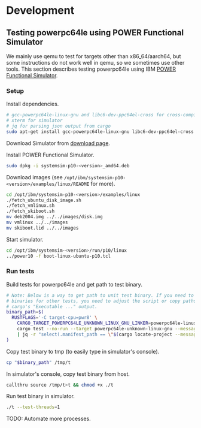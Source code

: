 # Development

## Testing powerpc64le using POWER Functional Simulator

We mainly use qemu to test for targets other than x86_64/aarch64, but some instructions do not work well in qemu, so we sometimes use other tools. This section describes testing powerpc64le using IBM [POWER Functional Simulator](https://www.ibm.com/support/pages/node/6491145).

### Setup

Install dependencies.

```sh
# gcc-powerpc64le-linux-gnu and libc6-dev-ppc64el-cross for cross-compiling
# xterm for simulator
# jq for parsing json output from cargo
sudo apt-get install gcc-powerpc64le-linux-gnu libc6-dev-ppc64el-cross xterm jq
```

Download Simulator from [download page](https://www.ibm.com/support/pages/node/6493437).

Install POWER Functional Simulator.

```sh
sudo dpkg -i systemsim-p10-<version>_amd64.deb
```

Download images (see `/opt/ibm/systemsim-p10-<version>/examples/linux/README` for more).

```sh
cd /opt/ibm/systemsim-p10-<version>/examples/linux
./fetch_ubuntu_disk_image.sh
./fetch_vmlinux.sh
./fetch_skiboot.sh
mv deb2004.img ../../images/disk.img
mv vmlinux ../../images
mv skiboot.lid ../../images
```

Start simulator.

```sh
cd /opt/ibm/systemsim-<version>/run/p10/linux
../power10 -f boot-linux-ubuntu-p10.tcl
```

### Run tests

Build tests for powerpc64le and get path to test binary.

```sh
# Note: Below is a way to get path to unit test binary. If you need to get
# binaries for other tests, you need to adjust the script or copy paths from
# cargo's "Executable ..." output.
binary_path=$(
  RUSTFLAGS='-C target-cpu=pwr8' \
    CARGO_TARGET_POWERPC64LE_UNKNOWN_LINUX_GNU_LINKER=powerpc64le-linux-gnu-gcc \
    cargo test --no-run --target powerpc64le-unknown-linux-gnu --message-format=json --release \
    | jq -r "select(.manifest_path == \"$(cargo locate-project --message-format=plain)\") | select(.executable != null) | .executable"
)
```

Copy test binary to tmp (to easily type in simulator's console).

```sh
cp "$binary_path" /tmp/t
```

In simulator's console, copy test binary from host.

```sh
callthru source /tmp/t>t && chmod +x ./t
```

Run test binary in simulator.

```sh
./t --test-threads=1
```

TODO: Automate more processes.
